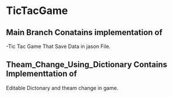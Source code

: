 # TicTacGame
## Main Branch Conatains implementation of 
  -Tic Tac Game That Save Data in jason File.
## Theam_Change_Using_Dictionary Contains Implementtation of
  Editable Dictonary and theam change in game.
